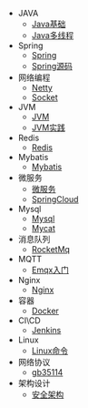 * JAVA
    * [Java基础](md/Java基础.md)
    * [Java多线程](md/Java多线程.md)
* Spring
    * [Spring](md/Spring.md)
    * [Spring源码](md/Spring源码.md)
* 网络编程
    * [Netty](md/Netty学习心得.md)
    * [Socket](md/Socket.md)
* JVM
    * [JVM](md/JVM.md)
    * [JVM实践](md/JVM实践.md)
* Redis
    * [Redis](md/Redis.md)
* Mybatis
    * [Mybatis](md/Mybatis.md)
* 微服务
    * [微服务](md/微服务.md)
	* [SpringCloud](md/SpringCloud.md)
* Mysql
    * [Mysql](md/Mysql.md)
    * [Mycat](md/Mycat.md)
* 消息队列
    * [RocketMq](md/RocketMq.md)
* MQTT
    * [Emqx入门](md/Emqx.md)
* Nginx
    * [Nginx](md/Nginx.md)
* 容器
    * [Docker](md/Docker.md)
* CI\CD
    * [Jenkins](md/Jenkins.md)
* Linux
    * [Linux命令](md/Linux命令.md)
* 网络协议
	* [gb35114](md/GB35114学习笔记.md)
* 架构设计
    * [安全架构](md/平台安全架构设计.md)


